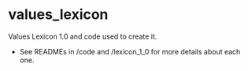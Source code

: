 # values_lexicon
Values Lexicon 1.0 and code used to create it.

- See READMEs in /code and /lexicon_1_0 for more details about each one.
